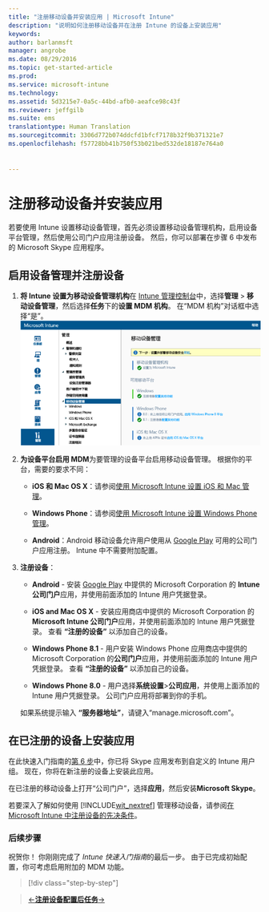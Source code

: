 ```yaml
---
title: "注册移动设备并安装应用 | Microsoft Intune"
description: "说明如何注册移动设备并在注册 Intune 的设备上安装应用"
keywords: 
author: barlanmsft
manager: angrobe
ms.date: 08/29/2016
ms.topic: get-started-article
ms.prod: 
ms.service: microsoft-intune
ms.technology: 
ms.assetid: 5d3215e7-0a5c-44bd-afb0-aeafce98c43f
ms.reviewer: jeffgilb
ms.suite: ems
translationtype: Human Translation
ms.sourcegitcommit: 3306d772b074ddcfd1bfcf7178b32f9b371321e7
ms.openlocfilehash: f57728bb41b750f53b021bed532de18187e764a0


---
```


# 注册移动设备并安装应用
若要使用 Intune 设置移动设备管理，首先必须设置移动设备管理机构，启用设备平台管理，然后使用公司门户应用注册设备。 然后，你可以部署在步骤 6 中发布的 Microsoft Skype 应用程序。

## 启用设备管理并注册设备

1.  **将 Intune 设置为移动设备管理机构**在 [Intune 管理控制台](https://manage.microsoft.com/)中，选择**管理** > **移动设备管理**，然后选择**任务**下的**设置 MDM 机构**。  在“MDM 机构”对话框中选择“是”。
    ![管理控制台。 设置 mdm 到 Intune](./media/mdmAuthority.png)

2.  **为设备平台启用 MDM**为要管理的设备平台启用移动设备管理。 根据你的平台，需要的要求不同：

    -   **iOS 和 Mac OS X**：请参阅[使用 Microsoft Intune 设置 iOS 和 Mac 管理](/intune/deploy-use/set-up-ios-and-mac-management-with-microsoft-intune)。

    -   **Windows Phone**：请参阅[使用 Microsoft Intune 设置 Windows Phone 管理](/intune/deploy-use/set-up-windows-phone-management-with-microsoft-intune)。

    -   **Android**：Android 移动设备允许用户使用从 [Google Play](https://play.google.com/store/apps/details?id=com.skype.raider) 可用的公司门户应用注册。 Intune 中不需要附加配置。

3.  **注册设备**：

    -   **Android** - 安装 [Google Play](http://go.microsoft.com/fwlink/p/?LinkId=386612) 中提供的 Microsoft Corporation 的 **Intune 公司门户**应用，并使用前面添加的 Intune 用户凭据登录。

    -   **iOS and Mac OS X** - 安装应用商店中提供的 Microsoft Corporation 的 **Microsoft Intune 公司门户**应用，并使用前面添加的 Intune 用户凭据登录。 查看 **“注册的设备”** 以添加自己的设备。

    -   **Windows Phone 8.1** - 用户安装 Windows Phone 应用商店中提供的 Microsoft Corporation 的**公司门户**应用，并使用前面添加的 Intune 用户凭据登录。  查看 **“注册的设备”** 以添加自己的设备。

    -   **Windows Phone 8.0** - 用户选择**系统设置**&gt;**公司应用**，并使用上面添加的 Intune 用户凭据登录。 公司门户应用将部署到你的手机。

    如果系统提示输入 **“服务器地址”**，请键入“manage.microsoft.com”。

## 在已注册的设备上安装应用
在此快速入门指南的[第 6 步](start-with-a-paid-subscription-to-microsoft-intune-step-6.md)中，你已将 Skype 应用发布到自定义的 Intune 用户组。 现在，你将在新注册的设备上安装此应用。

在已注册的移动设备上打开“公司门户”，选择**应用**，然后安装**Microsoft Skype**。

若要深入了解如何使用 [!INCLUDE[wit_nextref](../includes/wit_nextref_md.md)] 管理移动设备，请参阅[在 Microsoft Intune 中注册设备的先决条件](/intune/deploy-use/prerequisites-for-enrollment)。


### 后续步骤
祝贺你！ 你刚刚完成了 *Intune 快速入门指南*的最后一步。 由于已完成初始配置，你可考虑启用附加的 MDM 功能。

>[!div class="step-by-step"]

>[&larr;**注册设备**](.\start-with-a-paid-subscription-to-microsoft-intune-step-8.md)[**配置后任务**&rarr;](.\post-configuration-tasks.md)  



<!--HONumber=Oct16_HO3-->


